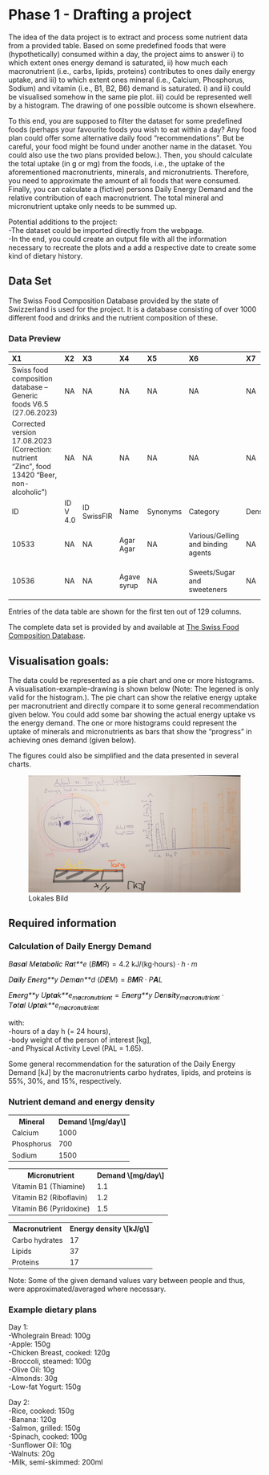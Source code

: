 # Phase 1 - Drafting a project

The idea of the data project is to extract and process some nutrient
data from a provided table. Based on some predefined foods that were
(hypothetically) consumed within a day, the project aims to answer i) to
which extent ones energy demand is saturated, ii) how much each
macronutrient (i.e., carbs, lipids, proteins) contributes to ones daily
energy uptake, and iii) to which extent ones mineral (i.e., Calcium,
Phosphorus, Sodium) and vitamin (i.e., B1, B2, B6) demand is saturated.
i) and ii) could be visualised somehow in the same pie plot. iii) could
be represented well by a histogram. The drawing of one possible outcome
is shown elsewhere.

To this end, you are supposed to filter the dataset for some predefined
foods (perhaps your favourite foods you wish to eat within a day? Any
food plan could offer some alternative daily food “recommendations”. But
be careful, your food might be found under another name in the dataset.
You could also use the two plans provided below.). Then, you should
calculate the total uptake (in g or mg) from the foods, i.e., the uptake
of the aforementioned macronutrients, minerals, and micronutrients.
Therefore, you need to approximate the amount of all foods that were
consumed. Finally, you can calculate a (fictive) persons Daily Energy
Demand and the relative contribution of each macronutrient. The total
mineral and micronutrient uptake only needs to be summed up.

Potential additions to the project:  
-The dataset could be imported directly from the webpage.  
-In the end, you could create an output file with all the information
necessary to recreate the plots and a add a respective date to create
some kind of dietary history.

## Data Set

The Swiss Food Composition Database provided by the state of Swizzerland
is used for the project. It is a database consisting of over 1000
different food and drinks and the nutrient composition of these.

### Data Preview

<table>
<colgroup>
<col style="width: 37%" />
<col style="width: 3%" />
<col style="width: 4%" />
<col style="width: 4%" />
<col style="width: 3%" />
<col style="width: 14%" />
<col style="width: 3%" />
<col style="width: 9%" />
<col style="width: 9%" />
<col style="width: 8%" />
</colgroup>
<thead>
<tr class="header">
<th style="text-align: left;">X1</th>
<th style="text-align: left;">X2</th>
<th style="text-align: left;">X3</th>
<th style="text-align: left;">X4</th>
<th style="text-align: left;">X5</th>
<th style="text-align: left;">X6</th>
<th style="text-align: left;">X7</th>
<th style="text-align: left;">X8</th>
<th style="text-align: left;">X9</th>
<th style="text-align: left;">X10</th>
</tr>
</thead>
<tbody>
<tr class="odd">
<td style="text-align: left;">Swiss food composition database – Generic
foods V6.5 (27.06.2023)</td>
<td style="text-align: left;">NA</td>
<td style="text-align: left;">NA</td>
<td style="text-align: left;">NA</td>
<td style="text-align: left;">NA</td>
<td style="text-align: left;">NA</td>
<td style="text-align: left;">NA</td>
<td style="text-align: left;">NA</td>
<td style="text-align: left;">NA</td>
<td style="text-align: left;">NA</td>
</tr>
<tr class="even">
<td style="text-align: left;">Corrected version 17.08.2023 (Correction:
nutrient “Zinc”, food 13420 “Beer, non-alcoholic”)</td>
<td style="text-align: left;">NA</td>
<td style="text-align: left;">NA</td>
<td style="text-align: left;">NA</td>
<td style="text-align: left;">NA</td>
<td style="text-align: left;">NA</td>
<td style="text-align: left;">NA</td>
<td style="text-align: left;">NA</td>
<td style="text-align: left;">NA</td>
<td style="text-align: left;">NA</td>
</tr>
<tr class="odd">
<td style="text-align: left;">ID</td>
<td style="text-align: left;">ID V 4.0</td>
<td style="text-align: left;">ID SwissFIR</td>
<td style="text-align: left;">Name</td>
<td style="text-align: left;">Synonyms</td>
<td style="text-align: left;">Category</td>
<td style="text-align: left;">Density</td>
<td style="text-align: left;">Matrix unit</td>
<td style="text-align: left;">Energy, kilojoules (kJ)</td>
<td style="text-align: left;">Derivation of value</td>
</tr>
<tr class="even">
<td style="text-align: left;">10533</td>
<td style="text-align: left;">NA</td>
<td style="text-align: left;">NA</td>
<td style="text-align: left;">Agar Agar</td>
<td style="text-align: left;">NA</td>
<td style="text-align: left;">Various/Gelling and binding agents</td>
<td style="text-align: left;">NA</td>
<td style="text-align: left;">per 100g edible portion</td>
<td style="text-align: left;">641</td>
<td style="text-align: left;">Automated calculation</td>
</tr>
<tr class="odd">
<td style="text-align: left;">10536</td>
<td style="text-align: left;">NA</td>
<td style="text-align: left;">NA</td>
<td style="text-align: left;">Agave syrup</td>
<td style="text-align: left;">NA</td>
<td style="text-align: left;">Sweets/Sugar and sweeteners</td>
<td style="text-align: left;">NA</td>
<td style="text-align: left;">per 100g edible portion</td>
<td style="text-align: left;">1240</td>
<td style="text-align: left;">Automated calculation</td>
</tr>
</tbody>
</table>

Entries of the data table are shown for the first ten out of 129
columns.

The complete data set is provided by and available at [The Swiss Food
Composition Database](https://naehrwertdaten.ch/en/downloads/).

## Visualisation goals:

The data could be represented as a pie chart and one or more histograms.
A visualisation-example-drawing is shown below (Note: The legened is
only valid for the histogram.). The pie chart can show the relative
energy uptake per macronutrient and directly compare it to some general
recommendation given below. You could add some bar showing the actual
energy uptake vs the energy demand. The one or more histograms could
represent the uptake of minerals and micronutrients as bars that show
the “progress” in achieving ones demand (given below).

The figures could also be simplified and the data presented in several
charts.

<figure>
<img src="SketchOfAPlot.jpeg" title="Lokale Datei" alt="Lokales Bild" />
<figcaption aria-hidden="true">Lokales Bild</figcaption>
</figure>

## Required information

### Calculation of Daily Energy Demand

  

*B**a**s**a**l* *M**e**t**a**b**o**l**i**c* *R**a**t**e* (*B**M**R*) = 4.2 kJ/(kg⋅hours) ⋅ *h* ⋅ *m*

*D**a**i**l**y* *E**n**e**r**g**y* *D**e**m**a**n**d* (*D**E**M*) = *B**M**R* ⋅ *P**A**L*

*E**n**e**r**g**y* *U**p**t**a**k**e*<sub>*m**a**c**r**o**n**u**t**r**i**e**n**t*</sub> = *E**n**e**r**g**y* *D**e**n**s**i**t**y*<sub>*m**a**c**r**o**n**u**t**r**i**e**n**t*</sub> ⋅ *T**o**t**a**l* *U**p**t**a**k**e*<sub>*m**a**c**r**o**n**u**t**r**i**e**n**t*</sub>

with:  
-hours of a day h (= 24 hours),  
-body weight of the person of interest \[kg\],  
-and Physical Activity Level (PAL = 1.65).

Some general recommendation for the saturation of the Daily Energy
Demand \[kJ\] by the macronutrients carbo hydrates, lipids, and proteins
is 55%, 30%, and 15%, respectively.

### Nutrient demand and energy density

<!-- Erste Tabelle -->
<table>
<tr>
<th>
Mineral
</th>
<th>
Demand \[mg/day\]
</th>
</tr>
<tr>
<td>
Calcium
</td>
<td>
1000
</td>
</tr>
<tr>
<td>
Phosphorus
</td>
<td>
700
</td>
</tr>
<tr>
<td>
Sodium
</td>
<td>
1500
</td>
</tr>
</table>
<!-- Zweite Tabelle -->
<table>
<tr>
<th>
Micronutrient
</th>
<th>
Demand \[mg/day\]
</th>
</tr>
<tr>
<td>
Vitamin B1 (Thiamine)
</td>
<td>
1.1
</td>
</tr>
<tr>
<td>
Vitamin B2 (Riboflavin)
</td>
<td>
1.2
</td>
</tr>
<tr>
<td>
Vitamin B6 (Pyridoxine)
</td>
<td>
1.5
</td>
</tr>
</table>
<!-- Dritte Tabelle -->
<table>
<tr>
<th>
Macronutrient
</th>
<th>
Energy density \[kJ/g\]
</th>
</tr>
<tr>
<td>
Carbo hydrates
</td>
<td>
17
</td>
</tr>
<tr>
<td>
Lipids
</td>
<td>
37
</td>
</tr>
<tr>
<td>
Proteins
</td>
<td>
17
</td>
</tr>
</table>

  
  
  
Note: Some of the given demand values vary between people and thus, were
approximated/averaged where necessary.

### Example dietary plans

Day 1:  
-Wholegrain Bread: 100g  
-Apple: 150g  
-Chicken Breast, cooked: 120g  
-Broccoli, steamed: 100g  
-Olive Oil: 10g  
-Almonds: 30g  
-Low-fat Yogurt: 150g  

  
Day 2:  
-Rice, cooked: 150g  
-Banana: 120g  
-Salmon, grilled: 150g  
-Spinach, cooked: 100g  
-Sunflower Oil: 10g  
-Walnuts: 20g  
-Milk, semi-skimmed: 200ml  
